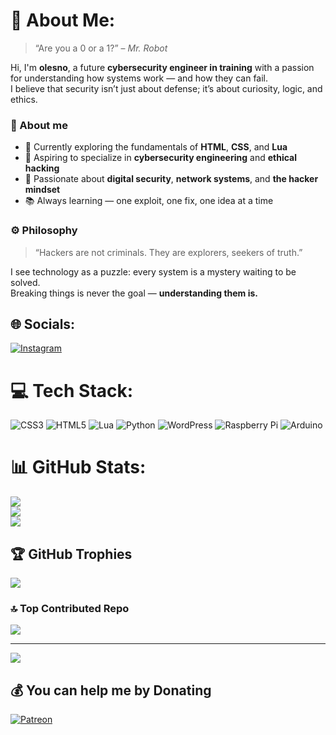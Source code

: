# 💫 About Me:
> “Are you a 0 or a 1?” – *Mr. Robot*

Hi, I'm **olesno**, a future **cybersecurity engineer in training** with a passion for understanding how systems work — and how they can fail.  <br>I believe that security isn’t just about defense; it’s about curiosity, logic, and ethics.
### 🧩 About me
- 🔭 Currently exploring the fundamentals of **HTML**, **CSS**, and **Lua**
- 🎯 Aspiring to specialize in **cybersecurity engineering** and **ethical hacking**
- 🧠 Passionate about **digital security**, **network systems**, and **the hacker mindset**
- 📚 Always learning — one exploit, one fix, one idea at a time
### ⚙️ Philosophy
> “Hackers are not criminals. They are explorers, seekers of truth.”

I see technology as a puzzle: every system is a mystery waiting to be solved.  <br>Breaking things is never the goal — **understanding them is.**


## 🌐 Socials:
[![Instagram](https://img.shields.io/badge/Instagram-%23E4405F.svg?logo=Instagram&logoColor=white)](https://instagram.com/enzo_br08) 

# 💻 Tech Stack:
![CSS3](https://img.shields.io/badge/css3-%231572B6.svg?style=for-the-badge&logo=css3&logoColor=white) ![HTML5](https://img.shields.io/badge/html5-%23E34F26.svg?style=for-the-badge&logo=html5&logoColor=white) ![Lua](https://img.shields.io/badge/lua-%232C2D72.svg?style=for-the-badge&logo=lua&logoColor=white) ![Python](https://img.shields.io/badge/python-3670A0?style=for-the-badge&logo=python&logoColor=ffdd54) ![WordPress](https://img.shields.io/badge/WordPress-%23117AC9.svg?style=for-the-badge&logo=WordPress&logoColor=white) ![Raspberry Pi](https://img.shields.io/badge/-Raspberry_Pi-C51A4A?style=for-the-badge&logo=Raspberry-Pi) ![Arduino](https://img.shields.io/badge/-Arduino-00979D?style=for-the-badge&logo=Arduino&logoColor=white)
# 📊 GitHub Stats:
![](https://github-readme-stats.vercel.app/api?username=olesnotv&theme=dark&hide_border=false&include_all_commits=true&count_private=false)<br/>
![](https://nirzak-streak-stats.vercel.app/?user=olesnotv&theme=dark&hide_border=false)<br/>
![](https://github-readme-stats.vercel.app/api/top-langs/?username=olesnotv&theme=dark&hide_border=false&include_all_commits=true&count_private=false&layout=compact)

## 🏆 GitHub Trophies
![](https://github-profile-trophy.vercel.app/?username=olesnotv&theme=radical&no-frame=false&no-bg=true&margin-w=4)

### 🔝 Top Contributed Repo
![](https://github-contributor-stats.vercel.app/api?username=olesnotv&limit=5&theme=dark&combine_all_yearly_contributions=true)

---
[![](https://visitcount.itsvg.in/api?id=olesnotv&icon=0&color=0)](https://visitcount.itsvg.in)

  ## 💰 You can help me by Donating
  [![Patreon](https://img.shields.io/badge/Patreon-F96854?style=for-the-badge&logo=patreon&logoColor=white)](https://patreon.com/https://www.patreon.com/olesno_tv) 

  
<!-- Proudly created with GPRM ( https://gprm.itsvg.in ) -->
